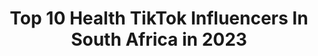 ---
title: Top 10 Health TikTok Influencers In South Africa in 2023
description: >-
  Find top health TikTok influencers in South Africa in 2023. Most popular hashtags: #fyp #viral #foryoupage #trending.
platform: TikTok
hits: 25
text_top: Discover the most popular TikTok accounts on inBeat.
text_bottom: Our search engine holds 25 TikTok influencers like this in South Africa for you to collaborate.
profiles:
  - username: "vintage_doll"
    fullname: >-
      Yusrah Tayob :)
    bio: >-
      🇿🇦🇲🇿 She/her just here to spread some love - 🌻 Mental health awareness 💛
    location: "South Africa"
    followers: 6679
    engagement: 2724
    commentsToLikes: 0.053012
    id: ck9emc3xheht40j785ikus8dg
    verified: false
    hashtags: "#spreadlove, #trending, #dance, #tiktoksa"
  - username: "ourhealthylifestyle"
    fullname: >-
      eden  + bella <3
    bio: >-
      ☆ follow us to see more food inspo ! ☆ ig: ourhealthlifestyle🦋
    location: "South Africa"
    followers: 28900
    engagement: 1625
    commentsToLikes: 0.016780
    id: ckbkxhs2ite520j23ku4gx8e6
    verified: false
    hashtags: "#foryoupage, #corona, #viral, #food"
  - username: "nourishdbowls"
    fullname: >-
      Nourish’d Bowls
    bio: >-
      Stay Nourish’d with out Smoothie Bowls Create your own Masterpiece Smoothie 👇🏼
    location: "South Africa"
    followers: 19400
    engagement: 591
    commentsToLikes: 0.011475
    id: ckbqvx7qwg67h0j23v1j0qbpl
    verified: false
    hashtags: "#trending, #fyi, #healthy, #plantbasedrecipes"
  - username: "angela.sa"
    fullname: >-
      Angela 💛
    bio: >-
      TG🎁: @nabilmolai @...skittles..char @andrepepler kerneelsjoubert @byron_preto
    location: "South Africa"
    followers: 223500
    engagement: 1439
    commentsToLikes: 0.061822
    id: ck8tu71dfsd9r0j78aaeblcos
    verified: true
    hashtags: "#angesquad, #duet, #seemeontrace, #comedy"
  - username: "lemiez_h"
    fullname: >-
      Lemiez
    bio: >-
      The craziest, funniest, funcky 32 yr old WifeyMom, proudly SOUTH AFRICAN 🇿🇦
    location: "South Africa"
    followers: 9987
    engagement: 1309
    commentsToLikes: 0.150459
    id: ckdc8vkisi8850j23nnyuw0dk
    verified: false
    hashtags: "#tiktoksouthafrica, #fyp, #viral, #comedy"
  - username: "christinacrysalis"
    fullname: >-
      Christina Crysalis
    bio: >-
      Create your own reality and transform your life ✨
    location: "South Africa"
    followers: 8029
    engagement: 835
    commentsToLikes: 0.060615
    id: ckbqpqjnjaj0g0j23muv9ryfa
    verified: false
    hashtags: "#advice, #spiritual, #fyp, #consciousness"
  - username: "jamibouwer"
    fullname: >-
      Jami-Lee Bouwer
    bio: >-
      hey ;) ✨ insta: @jamibouwer ✨
    location: "South Africa"
    followers: 36600
    engagement: 1304
    commentsToLikes: 0.044147
    id: ck9slj4ise7jv0j78ri1b2o3y
    verified: false
    hashtags: "#foryou, #tiktoksa, #waterfasting, #trending"
  - username: "syedmuktasid"
    fullname: >-
      Syed Muktasid
    bio: >-
      🙃
    location: "South Africa"
    followers: 21100
    engagement: 705
    commentsToLikes: 0.063434
    id: ck9k8b3qc8ary0j78zbi02xqq
    verified: false
    hashtags: "#foryoupage, #athomewithme, #fyp, #xyzbca"
  - username: "drraedesai"
    fullname: >-
      Raeesa Desai
    bio: >-
      Ig handle: @Homeomedix Fertility|Weightloss|Aesthetics WhereMyPersonalityMeetsmy
    location: "South Africa"
    followers: 23400
    engagement: 273
    commentsToLikes: 0.040965
    id: ckdhh1n2hxwye0j23vivswgq1
    verified: false
    hashtags: "#naturalinterventions, #doctorsoftiktok, #guthealth, #functionalmedicine"
  - username: "chadhaupt_"
    fullname: >-
      Chad Haupt
    bio: >-
      F O R G I N G G E N T L E M E N 🐺 Menswear Style Tips Build a timeless wardrobe
    location: "South Africa"
    followers: 55600
    engagement: 441
    commentsToLikes: 0.045717
    id: ckck3asvwn4bj0j23hjalbtjd
    verified: false
    hashtags: "#autumnfashion, #mensfashion, #mensstyleguide, #dating"
---